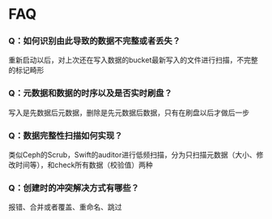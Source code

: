 
# FAQ

### Q：如何识别由此导致的数据不完整或者丢失？
重新启动以后，对上次还在写入数据的bucket最新写入的文件进行扫描，不完整的标记畸形

### Q：元数据和数据的时序以及是否实时刷盘？
写入是先数据后元数据，删除是先元数据后数据，只有在刷盘以后才做后一步

### Q：数据完整性扫描如何实现？
类似Ceph的Scrub，Swift的auditor进行低频扫描，分为只扫描元数据（大小、修改时间等），和check所有数据（校验值）两种

### Q：创建时的冲突解决方式有哪些？
报错、合并或者覆盖、重命名、跳过
